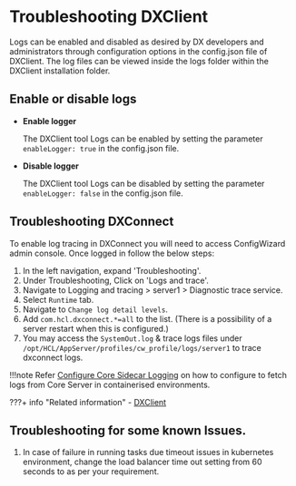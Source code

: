 # Troubleshooting DXClient

Logs can be enabled and disabled as desired by DX developers and administrators through configuration options in the config.json file of DXClient. The log files can be viewed inside the logs folder within the DXClient installation folder.

## Enable or disable logs

-   **Enable logger**

    The DXClient tool Logs can be enabled by setting the parameter `enableLogger: true` in the config.json file.

-   **Disable logger**

    The DXClient tool Logs can be disabled by setting the parameter `enableLogger: false` in the config.json file.

## Troubleshooting DXConnect

To enable log tracing in DXConnect you will need to access ConfigWizard admin console. Once logged in follow the below steps:

1. In the left navigation, expand 'Troubleshooting'.
2. Under Troubleshooting, Click on 'Logs and trace'.
3. Navigate to Logging and tracing > server1 > Diagnostic trace service.
4. Select `Runtime` tab.
5. Navigate to `Change log detail levels`.
6. Add `com.hcl.dxconnect.*=all` to the list. (There is a possibility of a server restart when this is configured.)
7. You may access the `SystemOut.log` & trace logs files under `/opt/HCL/AppServer/profiles/cw_profile/logs/server1` to trace dxconnect logs.
    
!!!note 
    Refer [Configure Core Sidecar Logging](https://opensource.hcltechsw.com/digital-experience/CF207/deployment/install/container/helm_deployment/preparation/optional_tasks/optional_core_sidecar_log/) on how to configure to fetch logs from Core Server in containerised environments.

???+ info "Related information"
    -   [DXClient](../dxclient/index.md)

## Troubleshooting for some known Issues.

1. In case of failure in running tasks due timeout issues in kubernetes environment, change the load balancer time out setting from 60 seconds to as per your requirement.

